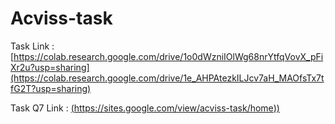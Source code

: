 # Acviss-task

Task Link : [https://colab.research.google.com/drive/1o0dWzniIOlWg68nrYtfqVovX_pFiXr2u?usp=sharing](https://colab.research.google.com/drive/1e_AHPAtezkILJcv7aH_MAOfsTx7tfG2T?usp=sharing)

Task Q7 Link : [(https://sites.google.com/view/acviss-task/home))](https://sites.google.com/view/acviss-task/home)
